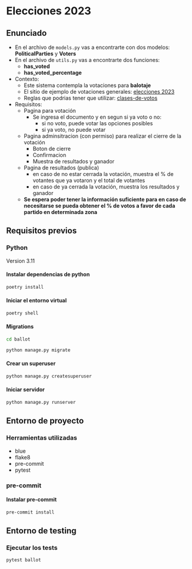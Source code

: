 # Elecciones 2023

## Enunciado

- En el archivo de `models.py` vas a encontrarte con dos modelos: **PoliticalParties** y **Voters**
- En el archivo de `utils.py` vas a encontrarte dos funciones:
  - **has_voted**
  - **has_voted_percentage**
- Contexto:
  - Este sistema contempla la votaciones para **balotaje**
  - El sitio de ejemplo de votaciones generales: [elecciones 2023](https://resultados.gob.ar/elecciones/1/0/1/-1/-1#agrupaciones)
  - Reglas que podrias tener que utilizar: [clases-de-votos](https://www.argentina.gob.ar/dine/clases-de-votos)
- Requisitos:
  - Pagina para votación
    - Se ingresa el documento y en segun si ya voto o no:
      - si no voto, puede votar las opciones posibles
      - si ya voto, no puede votar
  - Pagina adminsitracion (con permiso) para realizar el cierre de la votación
    - Boton de cierre
    - Confirmacion
    - Muestra de resultados y ganador
  - Pagina de resultados (publica)
    - en caso de no estar cerrada la votación, muestra el % de votantes que ya votaron y el total de votantes
    - en caso de ya cerrada la votación, muestra los resultados y ganador
  - **Se espera poder tener la información suficiente para en caso de necesitarse se pueda obtener el % de votos a favor de cada partido en determinada zona**

## Requisitos previos

### Python

Version 3.11

#### Instalar dependencias de python

```bash
poetry install
```

#### Iniciar el entorno virtual

```bash
poetry shell
```

#### Migrations

```bash
cd ballot

python manage.py migrate
```

#### Crear un superuser

```bash
python manage.py createsuperuser
```

#### Iniciar servidor

```bash
python manage.py runserver
```

## Entorno de proyecto

### Herramientas utilizadas

- blue
- flake8
- pre-commit
- pytest

### pre-commit

#### Instalar pre-commit

```bash
pre-commit install
```

## Entorno de testing

### Ejecutar los tests

```bash
pytest ballot
```
